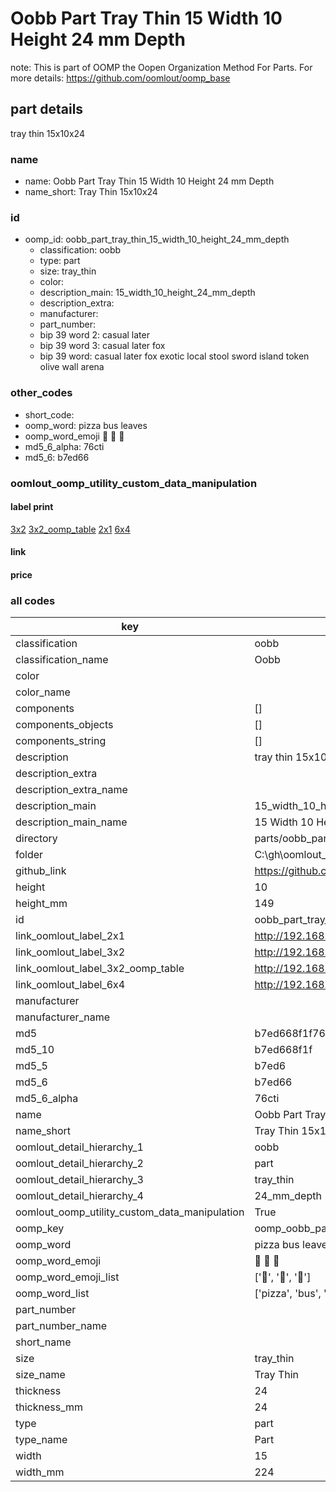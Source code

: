 # Oobb Part Tray Thin 15 Width 10 Height 24 mm Depth  

note: This is part of OOMP the Oopen Organization Method For Parts. For more details: https://github.com/oomlout/oomp_base

##  part details
  



tray thin 15x10x24



### name
* name: Oobb Part Tray Thin 15 Width 10 Height 24 mm Depth
* name_short: Tray Thin 15x10x24 
### id
* oomp_id: oobb_part_tray_thin_15_width_10_height_24_mm_depth
  * classification: oobb
  * type: part
  * size: tray_thin
  * color: 
  * description_main: 15_width_10_height_24_mm_depth
  * description_extra: 
  * manufacturer: 
  * part_number: 
  * bip 39 word 2: casual later
  * bip 39 word 3: casual later fox
  * bip 39 word: casual later fox exotic local stool sword island token olive wall arena

### other_codes
* short_code: 
* oomp_word: pizza bus leaves
* oomp_word_emoji :pizza: :bus: :leaves:
* md5_6_alpha: 76cti
* md5_6: b7ed66






### oomlout_oomp_utility_custom_data_manipulation
#### label print
[3x2](http://192.168.1.245:1112/?label=oomp%2076cti)
[3x2_oomp_table](http://192.168.1.108:1112/?label=oomp%2076cti)
[2x1](http://192.168.1.242:1112/?label=oomp%2076cti)
[6x4](http://192.168.1.55:1112/?label=oomp%2076cti)    

#### link

                              

#### price







### all codes 
| key | value |  
| --- | --- |  
| classification | oobb |  
| classification_name | Oobb |  
| color |  |  
| color_name |  |  
| components | [] |  
| components_objects | [] |  
| components_string | [] |  
| description | tray thin 15x10x24 |  
| description_extra |  |  
| description_extra_name |  |  
| description_main | 15_width_10_height_24_mm_depth |  
| description_main_name | 15 Width 10 Height 24 mm Depth |  
| directory | parts/oobb_part_tray_thin_15_width_10_height_24_mm_depth |  
| folder | C:\gh\oomlout_oobb_version_4_generated_parts\parts\oobb_part_tray_thin_15_width_10_height_24_mm_depth |  
| github_link | https://github.com/oomlout/oomlout_oomp_part_src/tree/main/parts/oobb_part_tray_thin_15_width_10_height_24_mm_depth |  
| height | 10 |  
| height_mm | 149 |  
| id | oobb_part_tray_thin_15_width_10_height_24_mm_depth |  
| link_oomlout_label_2x1 | http://192.168.1.242:1112/?label=oomp%2076cti |  
| link_oomlout_label_3x2 | http://192.168.1.245:1112/?label=oomp%2076cti |  
| link_oomlout_label_3x2_oomp_table | http://192.168.1.108:1112/?label=oomp%2076cti |  
| link_oomlout_label_6x4 | http://192.168.1.55:1112/?label=oomp%2076cti |  
| manufacturer |  |  
| manufacturer_name |  |  
| md5 | b7ed668f1f767b8b59c1a500b89f511d |  
| md5_10 | b7ed668f1f |  
| md5_5 | b7ed6 |  
| md5_6 | b7ed66 |  
| md5_6_alpha | 76cti |  
| name | Oobb Part Tray Thin 15 Width 10 Height 24 mm Depth |  
| name_short | Tray Thin 15x10x24  |  
| oomlout_detail_hierarchy_1 | oobb |  
| oomlout_detail_hierarchy_2 | part |  
| oomlout_detail_hierarchy_3 | tray_thin |  
| oomlout_detail_hierarchy_4 | 24_mm_depth |  
| oomlout_oomp_utility_custom_data_manipulation | True |  
| oomp_key | oomp_oobb_part_tray_thin_15_width_10_height_24_mm_depth |  
| oomp_word | pizza bus leaves |  
| oomp_word_emoji | :pizza: :bus: :leaves: |  
| oomp_word_emoji_list | [':pizza:', ':bus:', ':leaves:'] |  
| oomp_word_list | ['pizza', 'bus', 'leaves'] |  
| part_number |  |  
| part_number_name |  |  
| short_name |  |  
| size | tray_thin |  
| size_name | Tray Thin |  
| thickness | 24 |  
| thickness_mm | 24 |  
| type | part |  
| type_name | Part |  
| width | 15 |  
| width_mm | 224 |  
